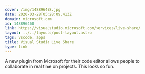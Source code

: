 ```yaml
---
cover: /img/148896468.jpg
date: 2020-03-28T05:28:09.413Z
domain: microsoft.com
id: 148896468
link: https://visualstudio.microsoft.com/services/live-share/
layout: ../../layouts/post-layout.astro
tags: vscode, apps
title: Visual Studio Live Share
type: link
---
```


A new plugin from Microsoft for their code editor allows people to collaborate in real time on projects. This looks so fun.
